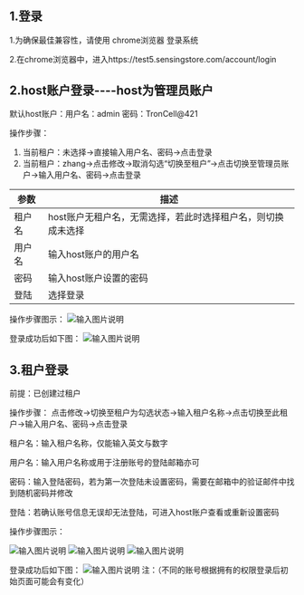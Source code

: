 
#
## 1.登录
1.为确保最佳兼容性，请使用 chrome浏览器 登录系统

2.在chrome浏览器中，进入https://test5.sensingstore.com/account/login

## 2.host账户登录----host为管理员账户
默认host账户：用户名：admin   密码：TronCell@421


操作步骤：
1. 当前租户：未选择→直接输入用户名、密码→点击登录
2. 当前租户：zhang→点击修改→取消勾选“切换至租户”→点击切换至管理员账户→输入用户名、密码→点击登录


|参数   | 描述  |
|---|---|
| 租户名  | host账户无租户名，无需选择，若此时选择租户名，则切换成未选择  |
| 用户名  | 输入host账户的用户名  |
| 密码  | 输入host账户设置的密码  |
| 登陆  | 选择登录  |


操作步骤图示：
![输入图片说明](https://images.gitee.com/uploads/images/2021/0423/144435_92c32625_8867015.png "屏幕截图.png")

登录成功后如下图：
![输入图片说明](https://images.gitee.com/uploads/images/2021/0423/144628_12dd70be_8867015.png "屏幕截图.png")

## 3.租户登录
前提：已创建过租户

操作步骤：
点击修改→切换至租户为勾选状态→输入租户名称→点击切换至此租户→输入用户名、密码→点击登录

租户名：输入租户名称，仅能输入英文与数字

用户名：输入用户名称或用于注册账号的登陆邮箱亦可

密码：输入登陆密码，若为第一次登陆未设置密码，需要在邮箱中的验证邮件中找到随机密码并修改

登陆：若确认账号信息无误却无法登陆，可进入host账户查看或重新设置密码

操作步骤图示：

![输入图片说明](https://images.gitee.com/uploads/images/2021/0423/144822_6170c3b9_8867015.png "屏幕截图.png")
![输入图片说明](https://images.gitee.com/uploads/images/2021/0425/152311_0858fe63_8867015.png "屏幕截图.png")
![输入图片说明](https://images.gitee.com/uploads/images/2021/0423/145939_a1cb9f98_8867015.png "屏幕截图.png")

登录成功后如下图：
![输入图片说明](https://images.gitee.com/uploads/images/2021/0423/150208_b5d1f5b9_8867015.png "屏幕截图.png")
注：（不同的账号根据拥有的权限登录后初始页面可能会有变化）